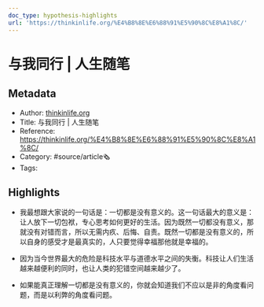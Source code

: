 ```yaml
---
doc_type: hypothesis-highlights
url: 'https://thinkinlife.org/%E4%B8%8E%E6%88%91%E5%90%8C%E8%A1%8C/'
---
```

# 与我同行 | 人生随笔
## Metadata
- Author: [thinkinlife.org]()
- Title: 与我同行 | 人生随笔
- Reference: https://thinkinlife.org/%E4%B8%8E%E6%88%91%E5%90%8C%E8%A1%8C/
- Category: #source/article🗞
- Tags:
## Highlights
- 我最想跟大家说的一句话是：一切都是没有意义的。这一句话最大的意义是：让人放下一切包袱，专心思考如何更好的生活。因为既然一切都没有意义，那就没有对错而言，所以无需内疚、后悔、自责。既然一切都是没有意义的，所以自身的感受才是最真实的，人只要觉得幸福那他就是幸福的。

- 因为当今世界最大的危险是科技水平与道德水平之间的失衡。科技让人们生活越来越便利的同时，也让人类的犯错空间越来越少了。

- 如果能真正理解一切都是没有意义的，你就会知道我们不应以是非的角度看问题，而是以利弊的角度看问题。

